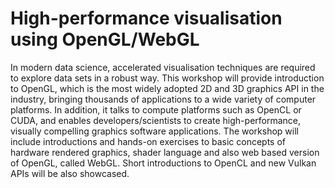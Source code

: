 # High-performance visualisation using OpenGL/WebGL
In modern data science, accelerated visualisation techniques are required to explore data sets in a robust way. This workshop will provide introduction to OpenGL, which is the most widely adopted 2D and 3D graphics API in the industry, bringing thousands of applications to a wide variety of computer platforms. In addition, it talks to compute platforms such as OpenCL or CUDA, and enables developers/scientists to create high-performance, visually compelling graphics software applications. The workshop will include introductions and hands-on exercises to basic concepts of hardware rendered graphics, shader language and also web based version of OpenGL, called WebGL. Short introductions to OpenCL and new Vulkan APIs will be also showcased.
